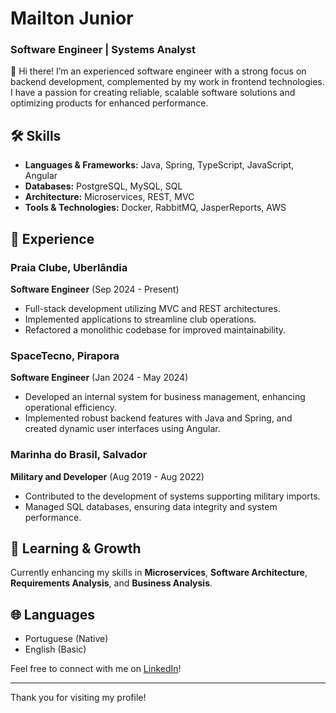 # Mailton Junior

### Software Engineer | Systems Analyst

👋 Hi there! I’m an experienced software engineer with a strong focus on backend development, complemented by my work in frontend technologies. I have a passion for creating reliable, scalable software solutions and optimizing products for enhanced performance.

## 🛠️ Skills

- **Languages & Frameworks:** Java, Spring, TypeScript, JavaScript, Angular
- **Databases:** PostgreSQL, MySQL, SQL
- **Architecture:** Microservices, REST, MVC
- **Tools & Technologies:** Docker, RabbitMQ, JasperReports, AWS

## 💼 Experience

### Praia Clube, Uberlândia
**Software Engineer** (Sep 2024 - Present)
- Full-stack development utilizing MVC and REST architectures.
- Implemented applications to streamline club operations.
- Refactored a monolithic codebase for improved maintainability.

### SpaceTecno, Pirapora
**Software Engineer** (Jan 2024 - May 2024)
- Developed an internal system for business management, enhancing operational efficiency.
- Implemented robust backend features with Java and Spring, and created dynamic user interfaces using Angular.

### Marinha do Brasil, Salvador
**Military and Developer** (Aug 2019 - Aug 2022)
- Contributed to the development of systems supporting military imports.
- Managed SQL databases, ensuring data integrity and system performance.

## 🌱 Learning & Growth
Currently enhancing my skills in **Microservices**, **Software Architecture**, **Requirements Analysis**, and **Business Analysis**.

## 🌐 Languages
- Portuguese (Native)
- English (Basic)

Feel free to connect with me on [LinkedIn](https://www.linkedin.com/in/mailton-junior/)!

---

Thank you for visiting my profile!
